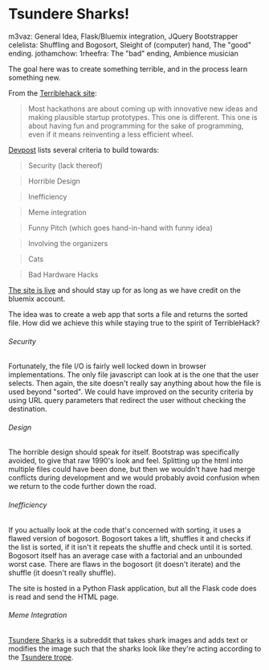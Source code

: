# Tsundere Sharks!

m3vaz: General Idea, Flask/Bluemix integration, JQuery Bootstrapper
celelista: Shuffling and Bogosort, Sleight of (computer) hand, The "good" ending.
jothamchow: 
1rheefra: The "bad" ending, Ambience musician


The goal here was to create something terrible, and in the process learn something new.

From the [Terriblehack site](http://terriblehack.website/):
>Most hackathons are about coming up with innovative new ideas and making plausible startup prototypes. This one is different. This one is about having fun and programming for the sake of programming, even if it means reinventing a less efficient wheel.

[Devpost](http://terriblehack.devpost.com/) lists several criteria to build towards: 
> Security (lack thereof)

> Horrible Design

> Inefficiency

> Meme integration

> Funny Pitch (which goes hand-in-hand with funny idea)

> Involving the organizers

> Cats

> Bad Hardware Hacks

[The site is live](http://tsundere-sharks.mybluemix.net/) and should stay up for as long as we have credit on the bluemix account. 

The idea was to create a web app that sorts a file and returns the sorted file. How did we achieve this while staying true to the spirit of TerribleHack?

###### Security
Fortunately, the file I/O is fairly well locked down in browser implementations. The only file javascript can look at is the one that the user selects. Then again, the site doesn't really say anything about how the file is used beyond "sorted". We could have improved on the security criteria by using URL query parameters that redirect the user without checking the destination. 

###### Design
The horrible design should speak for itself. Bootstrap was specifically avoided, to give that raw 1990's look and feel. Splitting up the html into multiple files could have been done, but then we wouldn't have had merge conflicts during development and we would probably avoid confusion when we return to the code further down the road. 

###### Inefficiency
If you actually look at the code that's concerned with sorting, it uses a flawed version of bogosort. Bogosort takes a lift, shuffles it and checks if the list is sorted, if it isn't it repeats the shuffle and check until it is sorted. Bogosort itself has an average case with a factorial and an unbounded worst case. There are flaws in the bogosort (it doesn't iterate) and the shuffle (it doesn't really shuffle). 

The site is hosted in a Python Flask application, but all the Flask code does is read and send the HTML page. 

###### Meme Integration

[Tsundere Sharks](https://www.reddit.com/r/TsundereSharks/) is a subreddit that takes shark images and adds text or modifies the image such that the sharks look like they're acting according to the [Tsundere trope](http://tvtropes.org/pmwiki/pmwiki.php/Main/Tsundere). 
